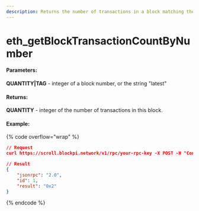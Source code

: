 ```yaml
---
description: Returns the number of transactions in a block matching the given block number.
---
```


# eth\_getBlockTransactionCountByNumber

#### **Parameters:**

**QUANTITY|TAG** - integer of a block number, or the string "latest"

#### **Returns:**

**QUANTITY** - integer of the number of transactions in this block.

#### Example:

{% code overflow="wrap" %}
```json
// Request
curl https://scroll.blockpi.network/v1/rpc/your-rpc-key -X POST -H "Content-Type: application/json" --data '{"jsonrpc":"2.0","method":"eth_getBlockTransactionCountByNumber","params":["latest"],"id":1}'

// Result
{
    "jsonrpc": "2.0",
    "id": 1,
    "result": "0x2"
}
```
{% endcode %}
